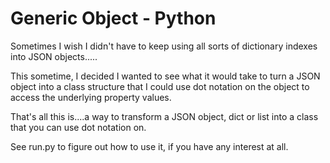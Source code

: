 # Generic Object - Python

Sometimes I wish I didn't have to keep using all sorts of dictionary indexes into JSON objects.....

This sometime, I decided I wanted to see what it would take to turn a JSON object into a class structure that I could use dot notation on the object to access the underlying property values. 

That's all this is....a way to transform a JSON object, dict or list into a class that you can use dot notation on. 

See run.py to figure out how to use it, if you have any interest at all. 

